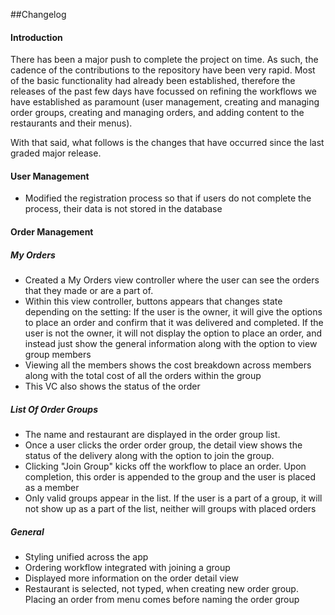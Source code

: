 ##Changelog 

#### Introduction 

There has been a major push to complete the project on time. As such, the cadence of the contributions to the repository have been very rapid. Most of the basic functionality had already been established, therefore the releases of the past few days have focussed on refining the workflows we have established as paramount (user management, creating and managing order groups, creating and managing orders, and adding content to the restaurants and their menus).

With that said, what follows is the changes that have occurred since the last graded major release.

#### User Management 

* Modified the registration process so that if users do not complete the process, their data is not stored in the database

#### Order Management

##### My Orders

* Created a My Orders view controller where the user can see the orders that they made or are a part of. 
* Within this view controller, buttons appears that changes state depending on the setting: If the user is the owner, it will give the options to place an order and confirm that it was delivered and completed. If the user is not the owner, it will not display the option to place an order, and instead just show the general information along with the option to view group members
* Viewing all the members shows the cost breakdown across members along with the total cost of all the orders within the group
* This VC also shows the status of the order

##### List Of Order Groups 

* The name and restaurant are displayed in the order group list.
* Once a user clicks the order order group, the detail view shows the status of the delivery along with the option to join the group. 
* Clicking "Join Group" kicks off the workflow to place an order. Upon completion, this order is appended to the group and the user is placed as a member
* Only valid groups appear in the list. If the user is a part of a group, it will not show up as a part of the list, neither will groups with placed orders

##### General 

* Styling unified across the app
* Ordering workflow integrated with joining a group
* Displayed more information on the order detail view
* Restaurant is selected, not typed, when creating new order group. Placing an order from menu comes before naming the order group

